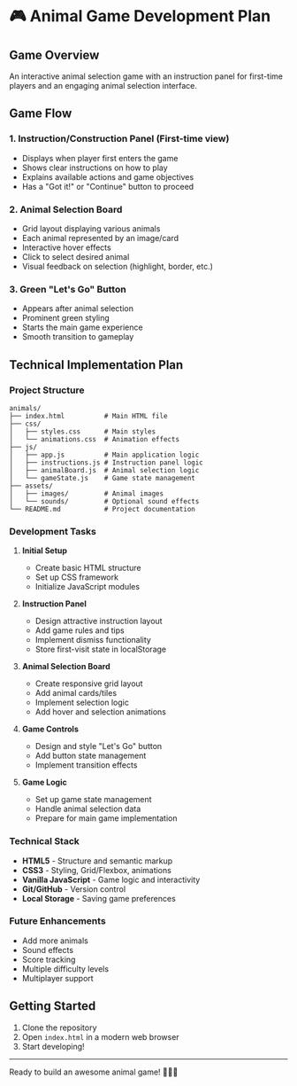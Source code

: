 # 🎮 Animal Game Development Plan

## Game Overview
An interactive animal selection game with an instruction panel for first-time players and an engaging animal selection interface.

## Game Flow

### 1. **Instruction/Construction Panel** (First-time view)
- Displays when player first enters the game
- Shows clear instructions on how to play
- Explains available actions and game objectives
- Has a "Got it!" or "Continue" button to proceed

### 2. **Animal Selection Board**
- Grid layout displaying various animals
- Each animal represented by an image/card
- Interactive hover effects
- Click to select desired animal
- Visual feedback on selection (highlight, border, etc.)

### 3. **Green "Let's Go" Button**
- Appears after animal selection
- Prominent green styling
- Starts the main game experience
- Smooth transition to gameplay

## Technical Implementation Plan

### Project Structure
```
animals/
├── index.html          # Main HTML file
├── css/
│   ├── styles.css      # Main styles
│   └── animations.css  # Animation effects
├── js/
│   ├── app.js          # Main application logic
│   ├── instructions.js # Instruction panel logic
│   ├── animalBoard.js  # Animal selection logic
│   └── gameState.js    # Game state management
├── assets/
│   ├── images/         # Animal images
│   └── sounds/         # Optional sound effects
└── README.md           # Project documentation
```

### Development Tasks

1. **Initial Setup**
   - Create basic HTML structure
   - Set up CSS framework
   - Initialize JavaScript modules

2. **Instruction Panel**
   - Design attractive instruction layout
   - Add game rules and tips
   - Implement dismiss functionality
   - Store first-visit state in localStorage

3. **Animal Selection Board**
   - Create responsive grid layout
   - Add animal cards/tiles
   - Implement selection logic
   - Add hover and selection animations

4. **Game Controls**
   - Design and style "Let's Go" button
   - Add button state management
   - Implement transition effects

5. **Game Logic**
   - Set up game state management
   - Handle animal selection data
   - Prepare for main game implementation

### Technical Stack
- **HTML5** - Structure and semantic markup
- **CSS3** - Styling, Grid/Flexbox, animations
- **Vanilla JavaScript** - Game logic and interactivity
- **Git/GitHub** - Version control
- **Local Storage** - Saving game preferences

### Future Enhancements
- Add more animals
- Sound effects
- Score tracking
- Multiple difficulty levels
- Multiplayer support

## Getting Started
1. Clone the repository
2. Open `index.html` in a modern web browser
3. Start developing!

---
Ready to build an awesome animal game! 🦁🐘🦒